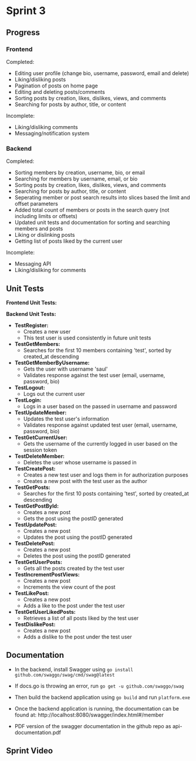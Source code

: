 # Sprint 3

## Progress
### Frontend
Completed:
- Editing user profile (change bio, username, password, email and delete)
- Liking/disliking posts
- Pagination of posts on home page
- Editing and deleting posts/comments
- Sorting posts by creation, likes, dislikes, views, and comments
- Searching for posts by author, title, or content

Incomplete:
- Liking/disliking comments
- Messaging/notification system

### Backend
Completed:
- Sorting members by creation, username, bio, or email
- Searching for members by username, email, or bio
- Sorting posts by creation, likes, dislikes, views, and comments
- Searching for posts by author, title, or content
- Seperating member or post search results into slices based the limit and offset parameters
- Added total count of members or posts in the search query (not including limits or offsets)
- Updated unit tests and documentation for sorting and searching members and posts
- Liking or dislinking posts
- Getting list of posts liked by the current user

Incomplete:
- Messaging API
- Liking/disliking for comments

## Unit Tests

**Frontend Unit Tests:**

**Backend Unit Tests:**
- **TestRegister:**
  - Creates a new user
  - This test user is used consistently in future unit tests
- **TestGetMembers:**
  - Searches for the first 10 members containing 'test', sorted by created_at descending
- **TestGetMemberByUsername:**
  - Gets the user with username 'saul'
  - Validates response against the test user (email, username, password, bio)
- **TestLogout:**
  - Logs out the current user
- **TestLogin:**
  - Logs in a user based on the passed in username and password
- **TestUpdateMember:**
  - Updates the test user's information
  - Validates response against updated test user (email, username, password, bio)
- **TestGetCurrentUser:**
  - Gets the username of the currently logged in user based on the session token
- **TestDeleteMember:**
  - Deletes the user whose username is passed in
- **TestCreatePost:**
  - Creates a new test user and logs them in for authorization purposes
  - Creates a new post with the test user as the author
- **TestGetPosts:**
  - Searches for the first 10 posts containing 'test', sorted by created_at descending
- **TestGetPostById:**
  - Creates a new post
  - Gets the post using the postID generated
- **TestUpdatePost:**
  - Creates a new post
  - Updates the post using the postID generated
- **TestDeletePost:**
  - Creates a new post
  - Deletes the post using the postID generated
- **TestGetUserPosts:**
  - Gets all the posts created by the test user
- **TestIncrementPostViews:**
  - Creates a new post
  - Increments the view count of the post
- **TestLikePost:**
  - Creates a new post
  - Adds a like to the post under the test user
- **TestGetUserLikedPosts:**
  - Retrieves a list of all posts liked by the test user
- **TestDislikePost:**
  - Creates a new post
  - Adds a dislike to the post under the test user

## Documentation
- In the backend, install Swagger using `go install github.com/swaggo/swag/cmd/swag@latest`
- If docs.go is throwing an error, run `go get -u github.com/swaggo/swag`
- Then build the backend application using `go build` and run `platform.exe`
- Once the backend application is running, the documentation can be found at: http://localhost:8080/swagger/index.html#/member

- PDF version of the swagger documentation in the github repo as api-documentation.pdf

## Sprint Video
